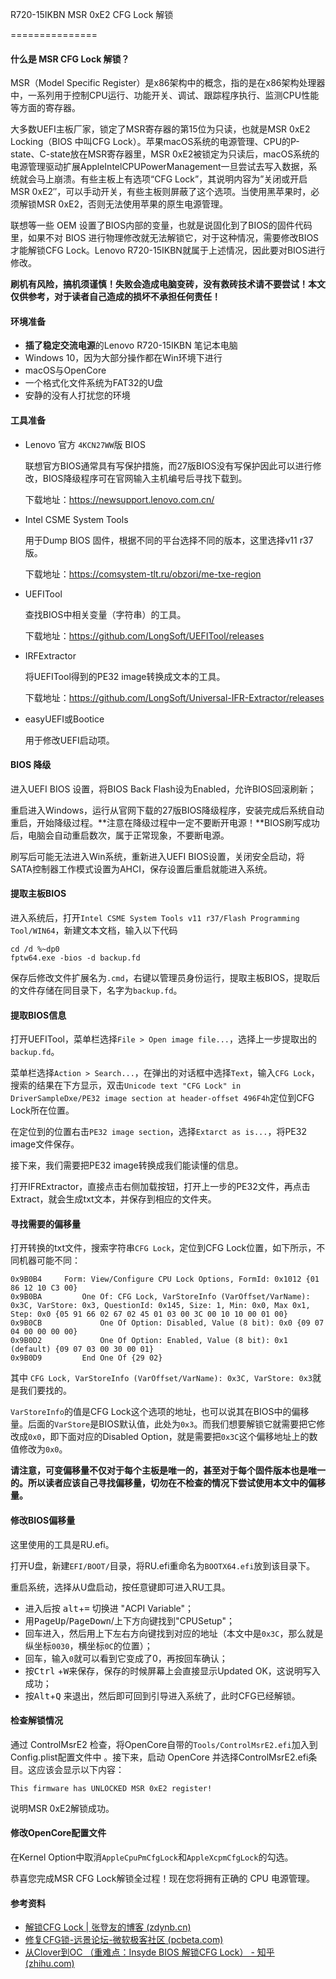 R720-15IKBN MSR 0xE2 CFG Lock 解锁

===============

#### 什么是 MSR CFG Lock 解锁？

MSR（Model Specific Register）是x86架构中的概念，指的是在x86架构处理器中，一系列用于控制CPU运行、功能开关、调试、跟踪程序执行、监测CPU性能等方面的寄存器。

大多数UEFI主板厂家，锁定了MSR寄存器的第15位为只读，也就是MSR 0xE2 Locking（BIOS 中叫CFG Lock）。苹果macOS系统的电源管理、CPU的P-state、C-state放在MSR寄存器里，MSR 0xE2被锁定为只读后，macOS系统的电源管理驱动扩展AppleIntelCPUPowerManagement一旦尝试去写入数据，系统就会马上崩溃。有些主板上有选项“CFG Lock”，其说明内容为”关闭或开启MSR 0xE2″，可以手动开关，有些主板则屏蔽了这个选项。当使用黑苹果时，必须解锁MSR 0xE2，否则无法使用苹果的原生电源管理。

联想等一些 OEM 设置了BIOS内部的变量，也就是说固化到了BIOS的固件代码里，如果不对 BIOS 进行物理修改就无法解锁它，对于这种情况，需要修改BIOS才能解锁CFG Lock。Lenovo R720-15IKBN就属于上述情况，因此要对BIOS进行修改。

**刷机有风险，搞机须谨慎！失败会造成电脑变砖，没有救砖技术请不要尝试！本文仅供参考，对于读者自己造成的损坏不承担任何责任！**

#### 环境准备

- **插了稳定交流电源**的Lenovo R720-15IKBN 笔记本电脑
- Windows 10，因为大部分操作都在Win环境下进行
- macOS与OpenCore
- 一个格式化文件系统为FAT32的U盘
- 安静的没有人打扰您的环境

#### 工具准备

- Lenovo 官方 `4KCN27WW`版 BIOS

  联想官方BIOS通常具有写保护措施，而27版BIOS没有写保护因此可以进行修改，BIOS降级程序可在官网输入主机编号后寻找下载到。

  下载地址：https://newsupport.lenovo.com.cn/

- Intel CSME System Tools

  用于Dump BIOS 固件，根据不同的平台选择不同的版本，这里选择v11 r37版。

  下载地址：https://comsystem-tlt.ru/obzori/me-txe-region

- UEFITool

  查找BIOS中相关变量（字符串）的工具。

  下载地址：https://github.com/LongSoft/UEFITool/releases

- IRFExtractor

  将UEFITool得到的PE32 image转换成文本的工具。

  下载地址：https://github.com/LongSoft/Universal-IFR-Extractor/releases

- easyUEFI或Bootice

  用于修改UEFI启动项。

#### BIOS 降级

进入UEFI BIOS 设置，将BIOS Back Flash设为Enabled，允许BIOS回滚刷新；

重启进入Windows，运行从官网下载的27版BIOS降级程序，安装完成后系统自动重启，开始降级过程。**注意在降级过程中一定不要断开电源！**BIOS刷写成功后，电脑会自动重启数次，属于正常现象，不要断电源。

刷写后可能无法进入Win系统，重新进入UEFI BIOS设置，关闭安全启动，将SATA控制器工作模式设置为AHCI，保存设置后重启就能进入系统。

#### 提取主板BIOS

进入系统后，打开`Intel CSME System Tools v11 r37/Flash Programming Tool/WIN64`，新建文本文档，输入以下代码

```shell
cd /d %~dp0
fptw64.exe -bios -d backup.fd
```

保存后修改文件扩展名为`.cmd`，右键以管理员身份运行，提取主板BIOS，提取后的文件存储在同目录下，名字为`backup.fd`。

#### 提取BIOS信息

打开UEFITool，菜单栏选择`File > Open image file...`，选择上一步提取出的`backup.fd`。

菜单栏选择`Action > Search...`，在弹出的对话框中选择`Text`，输入`CFG Lock`，搜索的结果在下方显示，双击`Unicode text "CFG Lock" in DriverSampleDxe/PE32 image section at header-offset 496F4h`定位到CFG Lock所在位置。

在定位到的位置右击`PE32 image section`，选择`Extarct as is...`，将PE32 image文件保存。

接下来，我们需要把PE32 image转换成我们能读懂的信息。

打开IFRExtractor，直接点击右侧加载按钮，打开上一步的PE32文件，再点击Extract，就会生成txt文本，并保存到相应的文件夹。

#### 寻找需要的偏移量

打开转换的txt文件，搜索字符串`CFG Lock`，定位到CFG Lock位置，如下所示，不同机器可能不同：

```assembly
0x9B0B4 	Form: View/Configure CPU Lock Options, FormId: 0x1012 {01 86 12 10 C3 00}
0x9B0BA 		One Of: CFG Lock, VarStoreInfo (VarOffset/VarName): 0x3C, VarStore: 0x3, QuestionId: 0x145, Size: 1, Min: 0x0, Max 0x1, Step: 0x0 {05 91 66 02 67 02 45 01 03 00 3C 00 10 10 00 01 00}
0x9B0CB 			One Of Option: Disabled, Value (8 bit): 0x0 {09 07 04 00 00 00 00}
0x9B0D2 			One Of Option: Enabled, Value (8 bit): 0x1 (default) {09 07 03 00 30 00 01}
0x9B0D9 		End One Of {29 02}
```

其中 `CFG Lock, VarStoreInfo (VarOffset/VarName): 0x3C, VarStore: 0x3`就是我们要找的。

`VarStoreInfo`的值是CFG Lock这个选项的地址，也可以说其在BIOS中的偏移量。后面的`VarStore`是BIOS默认值，此处为`0x3`。而我们想要解锁它就需要把它修改成`0x0`，即下面对应的Disabled Option，就是需要把`0x3C`这个偏移地址上的数值修改为`0x0`。

**请注意，可变偏移量不仅对于每个主板是唯一的，甚至对于每个固件版本也是唯一的。所以读者应该自己寻找偏移量，切勿在不检查的情况下尝试使用本文中的偏移量。**

#### 修改BIOS偏移量

这里使用的工具是RU.efi。

打开U盘，新建`EFI/BOOT/`目录，将RU.efi重命名为`BOOTX64.efi`放到该目录下。

重启系统，选择从U盘启动，按任意键即可进入RU工具。

- 进入后按 <kbd>alt</kbd>+<kbd>=</kbd> 切换进 "ACPI Variable"；
- 用<kbd>PageUp</kbd>/<kbd>PageDown</kbd>/上下方向键找到"CPUSetup"；
- 回车进入，然后用上下左右方向键找到对应的地址（本文中是`0x3C`，那么就是纵坐标`0030`，横坐标`0C`的位置）；
- 回车，输入`0`就可以看到它变成了0，再按回车确认；
- 按<kbd>Ctrl</kbd> +<kbd>W</kbd>来保存，保存的时候屏幕上会直接显示Updated OK，这说明写入成功；
- 按<kbd>Alt</kbd>+<kbd>Q</kbd> 来退出，然后即可回到引导进入系统了，此时CFG已经解锁。

#### 检查解锁情况

通过 ControlMsrE2 检查，将OpenCore自带的`Tools/ControlMsrE2.efi`加入到Config.plist配置文件中 。接下来，启动 OpenCore 并选择ControlMsrE2.efi条目。这应该会显示以下内容：

```assembly
This firmware has UNLOCKED MSR 0xE2 register!
```

说明MSR 0xE2解锁成功。

#### 修改OpenCore配置文件

在Kernel Option中取消`AppleCpuPmCfgLock`和`AppleXcpmCfgLock`的勾选。

恭喜您完成MSR CFG Lock解锁全过程！现在您将拥有正确的 CPU 电源管理。

#### 参考资料

- [解锁CFG Lock | 张登友的博客 (zdynb.cn)](https://www.zdynb.cn/2020/jie-suo-cfg-lock.html)
- [修复CFG锁-远景论坛-微软极客社区 (pcbeta.com)](https://bbs.pcbeta.com/viewthread-1899638-1-1.html)
- [从Clover到OC （重难点：Insyde BIOS 解锁CFG Lock） - 知乎 (zhihu.com)](https://zhuanlan.zhihu.com/p/121655468)